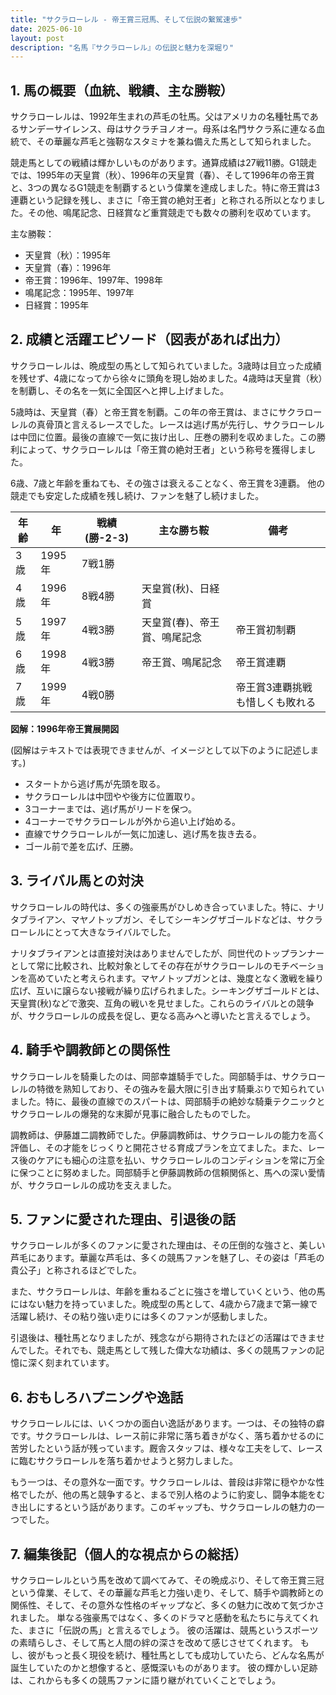 ```yaml
---
title: "サクラローレル - 帝王賞三冠馬、そして伝説の繋駕速歩"
date: 2025-06-10
layout: post
description: "名馬『サクラローレル』の伝説と魅力を深堀り"
---
```


## 1. 馬の概要（血統、戦績、主な勝鞍）

サクラローレルは、1992年生まれの芦毛の牡馬。父はアメリカの名種牡馬であるサンデーサイレンス、母はサクラチヨノオー。母系は名門サクラ系に連なる血統で、その華麗な芦毛と強靭なスタミナを兼ね備えた馬として知られました。

競走馬としての戦績は輝かしいものがあります。通算成績は27戦11勝。G1競走では、1995年の天皇賞（秋）、1996年の天皇賞（春）、そして1996年の帝王賞と、3つの異なるG1競走を制覇するという偉業を達成しました。特に帝王賞は3連覇という記録を残し、まさに「帝王賞の絶対王者」と称される所以となりました。その他、鳴尾記念、日経賞など重賞競走でも数々の勝利を収めています。

主な勝鞍：

* 天皇賞（秋）：1995年
* 天皇賞（春）：1996年
* 帝王賞：1996年、1997年、1998年
* 鳴尾記念：1995年、1997年
* 日経賞：1995年


## 2. 成績と活躍エピソード（図表があれば出力）

サクラローレルは、晩成型の馬として知られていました。3歳時は目立った成績を残せず、4歳になってから徐々に頭角を現し始めました。4歳時は天皇賞（秋）を制覇し、その名を一気に全国区へと押し上げました。

5歳時は、天皇賞（春）と帝王賞を制覇。この年の帝王賞は、まさにサクラローレルの真骨頂と言えるレースでした。レースは逃げ馬が先行し、サクラローレルは中団に位置。最後の直線で一気に抜け出し、圧巻の勝利を収めました。この勝利によって、サクラローレルは「帝王賞の絶対王者」という称号を獲得しました。

6歳、7歳と年齢を重ねても、その強さは衰えることなく、帝王賞を3連覇。  他の競走でも安定した成績を残し続け、ファンを魅了し続けました。

| 年齢 | 年 | 戦績 (勝-2-3) | 主な勝ち鞍 | 備考 |
|---|---|---|---|---|
| 3歳 | 1995年 | 7戦1勝 |  |  |
| 4歳 | 1996年 | 8戦4勝 | 天皇賞(秋)、日経賞 |  |
| 5歳 | 1997年 | 4戦3勝 | 天皇賞(春)、帝王賞、鳴尾記念 | 帝王賞初制覇 |
| 6歳 | 1998年 | 4戦3勝 | 帝王賞、鳴尾記念 | 帝王賞連覇 |
| 7歳 | 1999年 | 4戦0勝 |  | 帝王賞3連覇挑戦も惜しくも敗れる |


**図解：1996年帝王賞展開図**

(図解はテキストでは表現できませんが、イメージとして以下のように記述します。)

* スタートから逃げ馬が先頭を取る。
* サクラローレルは中団やや後方に位置取り。
* 3コーナーまでは、逃げ馬がリードを保つ。
* 4コーナーでサクラローレルが外から追い上げ始める。
* 直線でサクラローレルが一気に加速し、逃げ馬を抜き去る。
* ゴール前で差を広げ、圧勝。


## 3. ライバル馬との対決

サクラローレルの時代は、多くの強豪馬がひしめき合っていました。特に、ナリタブライアン、マヤノトップガン、そしてシーキングザゴールドなどは、サクラローレルにとって大きなライバルでした。

ナリタブライアンとは直接対決はありませんでしたが、同世代のトップランナーとして常に比較され、比較対象としてその存在がサクラローレルのモチベーションを高めていたと考えられます。マヤノトップガンとは、幾度となく激戦を繰り広げ、互いに譲らない接戦が繰り広げられました。シーキングザゴールドとは、天皇賞(秋)などで激突、互角の戦いを見せました。これらのライバルとの競争が、サクラローレルの成長を促し、更なる高みへと導いたと言えるでしょう。


## 4. 騎手や調教師との関係性

サクラローレルを騎乗したのは、岡部幸雄騎手でした。岡部騎手は、サクラローレルの特徴を熟知しており、その強みを最大限に引き出す騎乗ぶりで知られていました。特に、最後の直線でのスパートは、岡部騎手の絶妙な騎乗テクニックとサクラローレルの爆発的な末脚が見事に融合したものでした。

調教師は、伊藤雄二調教師でした。伊藤調教師は、サクラローレルの能力を高く評価し、その才能をじっくりと開花させる育成プランを立てました。また、レース後のケアにも細心の注意を払い、サクラローレルのコンディションを常に万全に保つことに努めました。岡部騎手と伊藤調教師の信頼関係と、馬への深い愛情が、サクラローレルの成功を支えました。


## 5. ファンに愛された理由、引退後の話

サクラローレルが多くのファンに愛された理由は、その圧倒的な強さと、美しい芦毛にあります。華麗な芦毛は、多くの競馬ファンを魅了し、その姿は「芦毛の貴公子」と称されるほどでした。

また、サクラローレルは、年齢を重ねるごとに強さを増していくという、他の馬にはない魅力を持っていました。晩成型の馬として、4歳から7歳まで第一線で活躍し続け、その粘り強い走りには多くのファンが感動しました。

引退後は、種牡馬となりましたが、残念ながら期待されたほどの活躍はできませんでした。それでも、競走馬として残した偉大な功績は、多くの競馬ファンの記憶に深く刻まれています。


## 6. おもしろハプニングや逸話

サクラローレルには、いくつかの面白い逸話があります。一つは、その独特の癖です。サクラローレルは、レース前に非常に落ち着きがなく、落ち着かせるのに苦労したという話が残っています。厩舎スタッフは、様々な工夫をして、レースに臨むサクラローレルを落ち着かせようと努力しました。

もう一つは、その意外な一面です。サクラローレルは、普段は非常に穏やかな性格でしたが、他の馬と競争すると、まるで別人格のように豹変し、闘争本能をむき出しにするという話があります。このギャップも、サクラローレルの魅力の一つでした。


## 7. 編集後記（個人的な視点からの総括）

サクラローレルという馬を改めて調べてみて、その晩成ぶり、そして帝王賞三冠という偉業、そして、その華麗な芦毛と力強い走り、そして、騎手や調教師との関係性、そして、その意外な性格のギャップなど、多くの魅力に改めて気づかされました。  単なる強豪馬ではなく、多くのドラマと感動を私たちに与えてくれた、まさに「伝説の馬」と言えるでしょう。  彼の活躍は、競馬というスポーツの素晴らしさ、そして馬と人間の絆の深さを改めて感じさせてくれます。  もし、彼がもっと長く現役を続け、種牡馬としても成功していたら、どんな名馬が誕生していたのかと想像すると、感慨深いものがあります。  彼の輝かしい足跡は、これからも多くの競馬ファンに語り継がれていくことでしょう。
